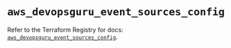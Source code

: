 # `aws_devopsguru_event_sources_config`

Refer to the Terraform Registry for docs: [`aws_devopsguru_event_sources_config`](https://registry.terraform.io/providers/hashicorp/aws/6.10.0/docs/resources/devopsguru_event_sources_config).
